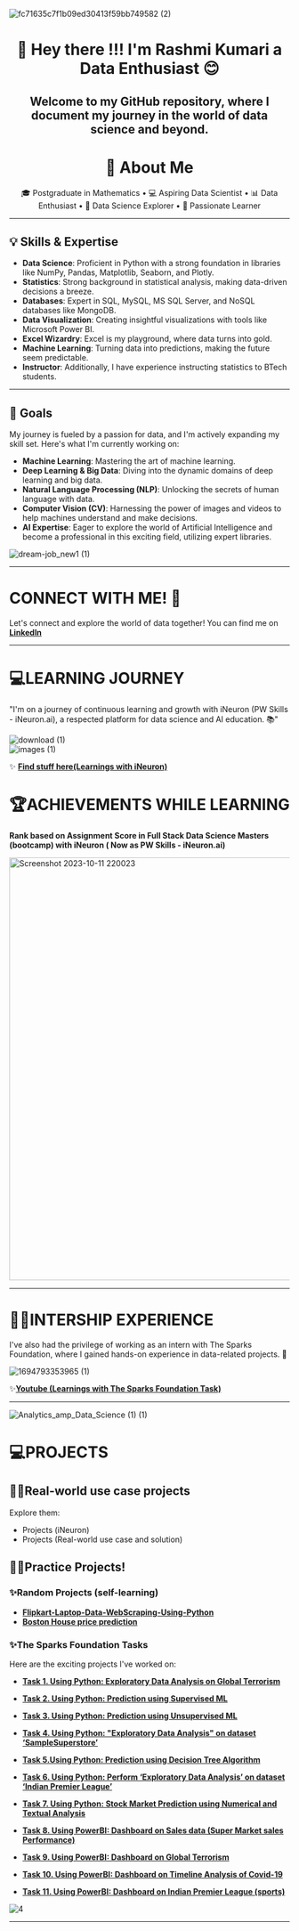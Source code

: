 
![fc71635c7f1b09ed30413f59bb749582 (2)](https://github.com/rashmiKumari03/rashmiKumari03/assets/86485003/fff59f5c-a783-4f23-9ae3-096d7e2aaa1c)

<div align="center" ">
  <h1>👋 Hey there !!! I'm Rashmi Kumari a Data Enthusiast 😊</h1>
  <h2>Welcome to my GitHub repository, where I document my journey in the world of data science and beyond.</h2>
</div>

<h1 align="center">🚀 About Me</h1>
<p align="center">
  🎓 Postgraduate in Mathematics • 💻 Aspiring Data Scientist • 📊 Data Enthusiast • 🤖 Data Science Explorer • 📖 Passionate Learner
</p>

---


## 💡 Skills & Expertise

- **Data Science**: Proficient in Python with a strong foundation in libraries like NumPy, Pandas, Matplotlib, Seaborn, and Plotly.
- **Statistics**: Strong background in statistical analysis, making data-driven decisions a breeze.
- **Databases**: Expert in SQL, MySQL, MS SQL Server, and NoSQL databases like MongoDB.
- **Data Visualization**: Creating insightful visualizations with tools like Microsoft Power BI.
- **Excel Wizardry**: Excel is my playground, where data turns into gold.
- **Machine Learning**: Turning data into predictions, making the future seem predictable.
- **Instructor**: Additionally, I have experience instructing statistics to BTech students.

---

## 🎯 Goals

My journey is fueled by a passion for data, and I'm actively expanding my skill set. Here's what I'm currently working on:

- **Machine Learning**: Mastering the art of machine learning.
- **Deep Learning & Big Data**: Diving into the dynamic domains of deep learning and big data.
- **Natural Language Processing (NLP)**: Unlocking the secrets of human language with data.
- **Computer Vision (CV)**: Harnessing the power of images and videos to help machines understand and make decisions.
- **AI Expertise**: Eager to explore the world of Artificial Intelligence and become a professional in this exciting field, utilizing expert libraries.



![dream-job_new1 (1)](https://github.com/rashmiKumari03/rashmiKumari03/assets/86485003/41ea8563-fdf5-431a-8d0a-e7a1be53be6f)

--------------------------------------------------------------------------------------------------------------------------------------------

# CONNECT WITH ME! 🤝


Let's connect and explore the world of data together! You can find me on [**LinkedIn**](https://www.linkedin.com/in/rashmi-kumari-79b6661b4/) 



-----------------------------------------------------------------------------------------------------------------------------------------

# 💻LEARNING JOURNEY 
"I'm on a journey of continuous learning and growth with iNeuron (PW Skills - iNeuron.ai), a respected platform for data science and AI education. 📚"



![download (1)](https://github.com/rashmiKumari03/rashmiKumari03/assets/86485003/6c89a61b-05b6-4f5a-b1c2-397e3d032a84)     
![images (1)](https://github.com/rashmiKumari03/rashmiKumari03/assets/86485003/4f018ab2-7781-41dc-8674-6bcd43dca7f4)


✨ [**Find stuff here(Learnings with iNeuron)**](https://github.com/rashmiKumari03/Ineuron.ai_Learnings)



# 🏆ACHIEVEMENTS WHILE LEARNING 
**Rank based on Assignment Score in Full Stack Data Science Masters (bootcamp) with iNeuron ( Now as PW Skills - iNeuron.ai)**

<img width="760" alt="Screenshot 2023-10-11 220023" src="https://github.com/rashmiKumari03/rashmiKumari03/assets/86485003/1f37fed0-8018-427a-8409-c03ccc8440a1">

-------------------------------------------------------------------------------------------------------------------------------------------------------

# 👩‍💻INTERSHIP EXPERIENCE
I've also had the privilege of working as an intern with The Sparks Foundation, where I gained hands-on experience in data-related projects. 💼


![1694793353965 (1)](https://github.com/rashmiKumari03/rashmiKumari03/assets/86485003/1b591c37-cc53-4d29-b42c-eafeb8a76c94)


✨[**Youtube (Learnings with The Sparks Foundation Task)**](https://www.youtube.com/playlist?list=PLI-kcWb2nYztRxE2jUc0lKAIDGNc8y6Vh)

---------------------------------------------------------------------------------------------------------------------------------------------------------


![Analytics_amp_Data_Science (1) (1)](https://github.com/rashmiKumari03/rashmiKumari03/assets/86485003/24c1784c-d9c8-48a3-94b2-291e4d63cd68)

# 💻PROJECTS

## 👩‍💻Real-world use case projects
Explore them:
- Projects (iNeuron)
- Projects (Real-world use case and solution)


## 👩‍💻Practice Projects!

### ✨Random Projects (self-learning)
- [**Flipkart-Laptop-Data-WebScraping-Using-Python**](https://github.com/rashmiKumari03/Flipkart-Laptop-Data-WebScraping-Using-Python)
- [**Boston House price prediction**](https://github.com/rashmiKumari03/Boston_Housing_Price_Prediction)

### ✨The Sparks Foundation Tasks
Here are  the exciting projects I've worked on:

- [**Task 1. Using Python: Exploratory Data Analysis on Global Terrorism**](https://github.com/rashmiKumari03/Exploratory-Data-Analysis-on-Global-Terrorism-TSF)

- [**Task 2. Using Python: Prediction using Supervised ML**](https://github.com/rashmiKumari03/Prediciton-Using-Supervised-Learning)

- [**Task 3. Using Python: Prediction using Unsupervised ML**](https://github.com/rashmiKumari03/Prediction-Using-Unsupervised-Machine-Learning-TSF-)

- [**Task 4. Using Python: "Exploratory Data Analysis" on dataset ‘SampleSuperstore’**](https://github.com/rashmiKumari03/Exploratory-Data-Analysis-Retail-Superstore-Dataset)

- [**Task 5.Using Python: Prediction using Decision Tree Algorithm**](https://github.com/rashmiKumari03/Prediction-using-decision-tree-algorithm)

- [**Task 6. Using Python: Perform ‘Exploratory Data Analysis’ on dataset ‘Indian Premier League’**](https://github.com/rashmiKumari03/Exploratory-Data-Analysis-on-Sports-data-IPL-)

- [**Task 7. Using Python: Stock Market Prediction using Numerical and Textual Analysis**](https://github.com/rashmiKumari03/STOCK-MARKET-PREDICTION-USING-NUMERICAL-AND-TEXTUAL-ANALYSIS-TSF-)

- [**Task 8. Using PowerBI: Dashboard on Sales data (Super Market sales Performance)**](https://github.com/rashmiKumari03/Dashboard-Super-Market-Sales-Performance-Using-PowerBi)

- [**Task 9. Using PowerBI: Dashboard on  Global Terrorism**](https://github.com/rashmiKumari03/Dashboard_Global_Terrorism-Using-Power-BI)
     
- [**Task 10. Using PowerBI: Dashboard on Timeline Analysis of Covid-19**](https://github.com/rashmiKumari03/Timeline-Analysis-of-Covid-19-Using-Power-Bi)

- [**Task 11. Using PowerBI: Dashboard on Indian Premier League (sports)**](https://github.com/rashmiKumari03/Exploratory-Data-Analysis---Sports-Indian-Premier-League-Using-Power-Bi)


![4](https://github.com/rashmiKumari03/rashmiKumari03/assets/86485003/8a9d4da5-e59b-450a-88bf-f9961bd4506b)


------------------------------------------------------------------------------------------------------------------------------------------------------------------

